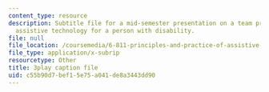 ```yaml
---
content_type: resource
description: Subtitle file for a mid-semester presentation on a team project to develop
  assistive technology for a person with disability.
file: null
file_location: /coursemedia/6-811-principles-and-practice-of-assistive-technology-fall-2014/c55b90d7bef15e75a041de8a3443dd90_EWjWv1YBB7A.vtt
file_type: application/x-subrip
resourcetype: Other
title: 3play caption file
uid: c55b90d7-bef1-5e75-a041-de8a3443dd90
---
```

